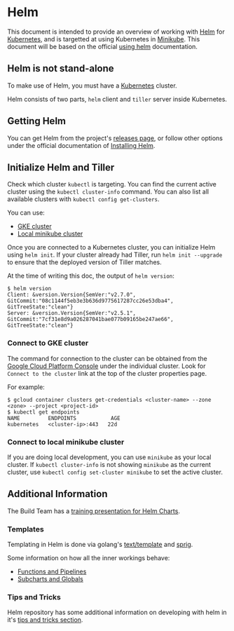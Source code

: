 # Helm

This document is intended to provide an overview of working with [Helm][helm] for [Kubernetes][k8s-io], and is targetted at using Kubernetes in [Minikube](../minikube/README.md). This document will be based on the official [using helm][helm-using] documentation.

## Helm is not stand-alone

To make use of Helm, you must have a [Kubernetes][k8s-io] cluster.

Helm consists of two parts, `helm` client and `tiller` server inside Kubernetes.

## Getting Helm

You can get Helm from the project's [releases page](https://github.com/kubernetes/helm/releases), or follow other options under the official documentation of [Installing Helm](https://docs.helm.sh/using_helm/#installing-helm).

## Initialize Helm and Tiller

Check which cluster `kubectl` is targeting.
You can find the current active cluster using the `kubectl cluster-info`
command. You can also list all available clusters with `kubectl config get-clusters`.

You can use:

* [GKE cluster](#connect-to-gke-cluster)
* [Local minikube cluster](#connect-to-local-minikube-cluster)

Once you are connected to a Kubernetes cluster, you can initialize Helm
using `helm init`. If your cluster
already had Tiller, run `helm init --upgrade` to ensure that the deployed version of Tiller matches.

At the time of writing this doc, the output of `helm version`:

```
$ helm version
Client: &version.Version{SemVer:"v2.7.0", GitCommit:"08c1144f5eb3e3b636d9775617287cc26e53dba4", GitTreeState:"clean"}
Server: &version.Version{SemVer:"v2.5.1", GitCommit:"7cf31e8d9a026287041bae077b09165be247ae66", GitTreeState:"clean"}
```

### Connect to GKE cluster

The command for connection to the cluster can be obtained from the [Google Cloud Platform Console][gcp-k8s]
under the individual cluster. Look for `Connect to the cluster` link at the top
of the cluster properties page.

For example:

```
$ gcloud container clusters get-credentials <cluster-name> --zone <zone> --project <project-id>
$ kubectl get endpoints
NAME         ENDPOINTS           AGE
kubernetes   <cluster-ip>:443   22d
```

### Connect to local minikube cluster

If you are doing local development, you can use `minikube` as your
local cluster. If `kubectl cluster-info` is not showing `minikube` as the current
cluster, use `kubectl config set-cluster minikube` to set the active cluster.

## Additional Information

The Build Team has a [training presentation for Helm Charts](https://docs.google.com/presentation/d/1CStgh5lbS-xOdKdi3P8N9twaw7ClkvyqFN3oZrM1SNw/present).

### Templates

Templating in Helm is done via golang's [text/template][] and [sprig][].

Some information on how all the inner workings behave:
- [Functions and Pipelines][helm-func-pipeline]
- [Subcharts and Globals][helm-subchart-global]

### Tips and Tricks

Helm repository has some additional information on developing with helm in it's
[tips and tricks section](https://github.com/kubernetes/helm/blob/master/docs/charts_tips_and_tricks.md).


[helm]: https://helm.sh
[helm-using]: https://docs.helm.sh/using_helm
[k8s-io]: https://kubernetes.io/
[gcp-k8s]: https://console.cloud.google.com/kubernetes/list

[text/template]: https://golang.org/pkg/text/template/
[sprig]: https://godoc.org/github.com/Masterminds/sprig
[helm-func-pipeline]: https://github.com/kubernetes/helm/blob/master/docs/chart_template_guide/functions_and_pipelines.md
[helm-subchart-global]: https://github.com/kubernetes/helm/blob/master/docs/chart_template_guide/subcharts_and_globals.md
